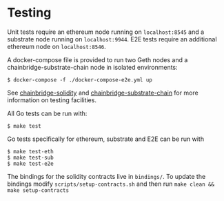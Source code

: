 # Testing

Unit tests require an ethereum node running on `localhost:8545` and a substrate node running on `localhost:9944`. E2E tests require an additional ethereum node on `localhost:8546`.

A docker-compose file is provided to run two Geth nodes and a chainbridge-substrate-chain node in isolated environments:

```
$ docker-compose -f ./docker-compose-e2e.yml up
```

See [chainbridge-solidity](https://github.com/kinosang/chainbridge-solidity) and [chainbridge-substrate-chain](https://github.com/kinosang/chainbridge-substrate-chain) for more information on testing facilities.

All Go tests can be run with:

```
$ make test
```

Go tests specifically for ethereum, substrate and E2E can be run with

```
$ make test-eth
$ make test-sub
$ make test-e2e
```

The bindings for the solidity contracts live in `bindings/`. To update the bindings modify `scripts/setup-contracts.sh` and then run `make clean && make setup-contracts`
